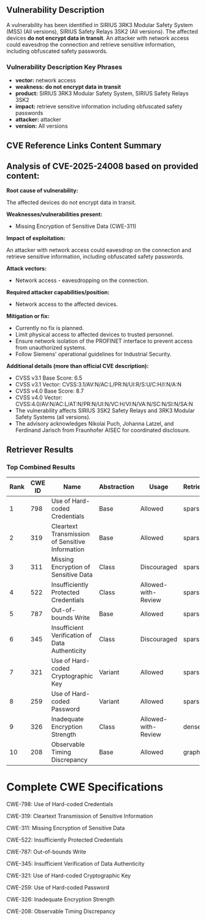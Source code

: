 ## Vulnerability Description
A vulnerability has been identified in SIRIUS 3RK3 Modular Safety System (MSS) (All versions), SIRIUS Safety Relays 3SK2 (All versions). The affected devices **do not encrypt data in transit**. An attacker with network access could eavesdrop the connection and retrieve sensitive information, including obfuscated safety passwords.

### Vulnerability Description Key Phrases
- **vector:** network access
- **weakness:** **do not encrypt data in transit**
- **product:** SIRIUS 3RK3 Modular Safety System, SIRIUS Safety Relays 3SK2
- **impact:** retrieve sensitive information including obfuscated safety passwords
- **attacker:** attacker
- **version:** All versions

## CVE Reference Links Content Summary
## Analysis of CVE-2025-24008 based on provided content:

**Root cause of vulnerability:**

The affected devices do not encrypt data in transit.

**Weaknesses/vulnerabilities present:**

*   Missing Encryption of Sensitive Data (CWE-311)

**Impact of exploitation:**

An attacker with network access could eavesdrop on the connection and retrieve sensitive information, including obfuscated safety passwords.

**Attack vectors:**

*   Network access - eavesdropping on the connection.

**Required attacker capabilities/position:**

*   Network access to the affected devices.

**Mitigation or fix:**

*   Currently no fix is planned.
*   Limit physical access to affected devices to trusted personnel.
*   Ensure network isolation of the PROFINET interface to prevent access from unauthorized systems.
*   Follow Siemens' operational guidelines for Industrial Security.

**Additional details (more than official CVE description):**

*   CVSS v3.1 Base Score: 6.5
*   CVSS v3.1 Vector: CVSS:3.1/AV:N/AC:L/PR:N/UI:R/S:U/C:H/I:N/A:N
*   CVSS v4.0 Base Score: 8.7
*   CVSS v4.0 Vector: CVSS:4.0/AV:N/AC:L/AT:N/PR:N/UI:N/VC:H/VI:N/VA:N/SC:N/SI:N/SA:N
*   The vulnerability affects SIRIUS 3SK2 Safety Relays and 3RK3 Modular Safety Systems (all versions).
*   The advisory acknowledges Nikolai Puch, Johanna Latzel, and Ferdinand Jarisch from Fraunhofer AISEC for coordinated disclosure.

## Retriever Results

### Top Combined Results

| Rank | CWE ID | Name | Abstraction | Usage  | Retrievers | Individual Scores |
|------|--------|------|-------------|-------|------------|-------------------|
| 1 | 798 | Use of Hard-coded Credentials | Base | Allowed | sparse | 0.233 |
| 2 | 319 | Cleartext Transmission of Sensitive Information | Base | Allowed | sparse | 0.231 |
| 3 | 311 | Missing Encryption of Sensitive Data | Class | Discouraged | sparse | 0.227 |
| 4 | 522 | Insufficiently Protected Credentials | Class | Allowed-with-Review | sparse | 0.220 |
| 5 | 787 | Out-of-bounds Write | Base | Allowed | sparse | 0.220 |
| 6 | 345 | Insufficient Verification of Data Authenticity | Class | Discouraged | sparse | 0.218 |
| 7 | 321 | Use of Hard-coded Cryptographic Key | Variant | Allowed | sparse | 0.217 |
| 8 | 259 | Use of Hard-coded Password | Variant | Allowed | sparse | 0.214 |
| 9 | 326 | Inadequate Encryption Strength | Class | Allowed-with-Review | dense | 0.582 |
| 10 | 208 | Observable Timing Discrepancy | Base | Allowed | graph | 0.002 |



# Complete CWE Specifications

CWE-798: Use of Hard-coded Credentials

CWE-319: Cleartext Transmission of Sensitive Information

CWE-311: Missing Encryption of Sensitive Data

CWE-522: Insufficiently Protected Credentials

CWE-787: Out-of-bounds Write

CWE-345: Insufficient Verification of Data Authenticity

CWE-321: Use of Hard-coded Cryptographic Key

CWE-259: Use of Hard-coded Password

CWE-326: Inadequate Encryption Strength

CWE-208: Observable Timing Discrepancy